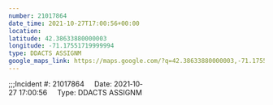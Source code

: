 ```yaml
---
number: 21017864
date_time: 2021-10-27T17:00:56+00:00
location: 
latitude: 42.38633880000003
longitude: -71.17551719999994
type: DDACTS ASSIGNM
google_maps_link: https://maps.google.com/?q=42.38633880000003,-71.17551719999994
---
```


;;;Incident #: 21017864     Date: 2021‐10‐27 17:00:56     Type: DDACTS ASSIGNM
